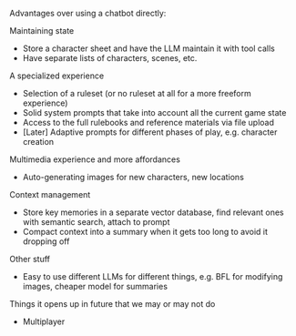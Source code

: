 Advantages over using a chatbot directly:

Maintaining state

- Store a character sheet and have the LLM maintain it with tool calls
- Have separate lists of characters, scenes, etc.

A specialized experience

- Selection of a ruleset (or no ruleset at all for a more freeform experience)
- Solid system prompts that take into account all the current game state
- Access to the full rulebooks and reference materials via file upload
- [Later] Adaptive prompts for different phases of play, e.g. character creation

Multimedia experience and more affordances

- Auto-generating images for new characters, new locations

Context management

- Store key memories in a separate vector database, find relevant ones with semantic search, attach to prompt
- Compact context into a summary when it gets too long to avoid it dropping off

Other stuff

- Easy to use different LLMs for different things, e.g. BFL for modifying images, cheaper model for summaries

Things it opens up in future that we may or may not do

- Multiplayer
